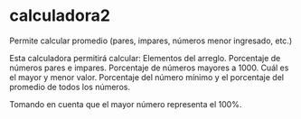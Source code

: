 # calculadora2
Permite calcular promedio (pares, impares, números menor ingresado, etc.)

Esta calculadora permitirá calcular:
Elementos del arreglo.
Porcentaje de números pares e impares.
Porcentaje de números mayores a 1000.
Cuál es el mayor y menor valor.
Porcentaje del número mínimo y el porcentaje del promedio de todos los números.

Tomando en cuenta que el mayor número representa el 100%.
